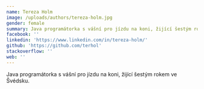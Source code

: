 ```yaml
---
name: Tereza Holm
image: /uploads/authors/tereza-holm.jpg
gender: female
summary: Java programátorka s vášní pro jízdu na koni, žijící šestým rokem ve Švédsku.
facebook: ''
linkedin: 'https://www.linkedin.com/in/tereza-holm/'
github: 'https://github.com/terhol'
stackoverflow: ''
web: ''
---
```


Java programátorka s vášní pro jízdu na koni, žijící šestým rokem ve Švédsku.
